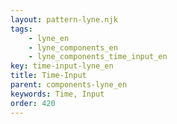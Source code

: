 ```yaml
---
layout: pattern-lyne.njk
tags: 
    - lyne_en
    - lyne_components_en
    - lyne_components_time_input_en
key: time-input-lyne_en
title: Time-Input
parent: components-lyne_en
keywords: Time, Input
order: 420
---
```


